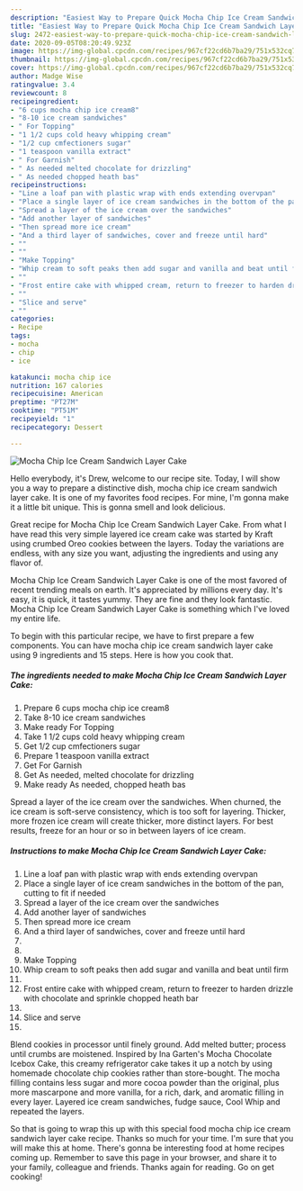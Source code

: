 ```yaml
---
description: "Easiest Way to Prepare Quick Mocha Chip Ice Cream Sandwich Layer Cake"
title: "Easiest Way to Prepare Quick Mocha Chip Ice Cream Sandwich Layer Cake"
slug: 2472-easiest-way-to-prepare-quick-mocha-chip-ice-cream-sandwich-layer-cake
date: 2020-09-05T08:20:49.923Z
image: https://img-global.cpcdn.com/recipes/967cf22cd6b7ba29/751x532cq70/mocha-chip-ice-cream-sandwich-layer-cake-recipe-main-photo.jpg
thumbnail: https://img-global.cpcdn.com/recipes/967cf22cd6b7ba29/751x532cq70/mocha-chip-ice-cream-sandwich-layer-cake-recipe-main-photo.jpg
cover: https://img-global.cpcdn.com/recipes/967cf22cd6b7ba29/751x532cq70/mocha-chip-ice-cream-sandwich-layer-cake-recipe-main-photo.jpg
author: Madge Wise
ratingvalue: 3.4
reviewcount: 8
recipeingredient:
- "6 cups mocha chip ice cream8"
- "8-10 ice cream sandwiches"
- " For Topping"
- "1 1/2 cups cold heavy whipping cream"
- "1/2 cup cmfectioners sugar"
- "1 teaspoon vanilla extract"
- " For Garnish"
- " As needed melted chocolate for drizzling"
- " As needed chopped heath bas"
recipeinstructions:
- "Line a loaf pan with plastic wrap with ends extending overvpan"
- "Place a single layer of ice cream sandwiches in the bottom of the pan, cutting to fit if needed"
- "Spread a layer of the ice cream over the sandwiches"
- "Add another layer of sandwiches"
- "Then spread more ice cream"
- "And a third layer of sandwiches, cover and freeze until hard"
- ""
- ""
- "Make Topping"
- "Whip cream to soft peaks then add sugar and vanilla and beat until firm"
- ""
- "Frost entire cake with whipped cream, return to freezer to harden drizzle with chocolate and sprinkle chopped heath bar"
- ""
- "Slice and serve"
- ""
categories:
- Recipe
tags:
- mocha
- chip
- ice

katakunci: mocha chip ice 
nutrition: 167 calories
recipecuisine: American
preptime: "PT27M"
cooktime: "PT51M"
recipeyield: "1"
recipecategory: Dessert

---
```



![Mocha Chip Ice Cream Sandwich Layer Cake](https://img-global.cpcdn.com/recipes/967cf22cd6b7ba29/751x532cq70/mocha-chip-ice-cream-sandwich-layer-cake-recipe-main-photo.jpg)

Hello everybody, it's Drew, welcome to our recipe site. Today, I will show you a way to prepare a distinctive dish, mocha chip ice cream sandwich layer cake. It is one of my favorites food recipes. For mine, I'm gonna make it a little bit unique. This is gonna smell and look delicious.

Great recipe for Mocha Chip Ice Cream Sandwich Layer Cake. From what I have read this very simple layered ice cream cake was started by Kraft using crumbed Oreo cookies between the layers. Today the variations are endless, with any size you want, adjusting the ingredients and using any flavor of.

Mocha Chip Ice Cream Sandwich Layer Cake is one of the most favored of recent trending meals on earth. It's appreciated by millions every day. It's easy, it is quick, it tastes yummy. They are fine and they look fantastic. Mocha Chip Ice Cream Sandwich Layer Cake is something which I've loved my entire life.


To begin with this particular recipe, we have to first prepare a few components. You can have mocha chip ice cream sandwich layer cake using 9 ingredients and 15 steps. Here is how you cook that.

<!--inarticleads1-->

##### The ingredients needed to make Mocha Chip Ice Cream Sandwich Layer Cake:

1. Prepare 6 cups mocha chip ice cream8
1. Take 8-10 ice cream sandwiches
1. Make ready  For Topping
1. Take 1 1/2 cups cold heavy whipping cream
1. Get 1/2 cup cmfectioners sugar
1. Prepare 1 teaspoon vanilla extract
1. Get  For Garnish
1. Get  As needed, melted chocolate for drizzling
1. Make ready  As needed, chopped heath bas


Spread a layer of the ice cream over the sandwiches. When churned, the ice cream is soft-serve consistency, which is too soft for layering. Thicker, more frozen ice cream will create thicker, more distinct layers. For best results, freeze for an hour or so in between layers of ice cream. 

<!--inarticleads2-->

##### Instructions to make Mocha Chip Ice Cream Sandwich Layer Cake:

1. Line a loaf pan with plastic wrap with ends extending overvpan
1. Place a single layer of ice cream sandwiches in the bottom of the pan, cutting to fit if needed
1. Spread a layer of the ice cream over the sandwiches
1. Add another layer of sandwiches
1. Then spread more ice cream
1. And a third layer of sandwiches, cover and freeze until hard
1. 
1. 
1. Make Topping
1. Whip cream to soft peaks then add sugar and vanilla and beat until firm
1. 
1. Frost entire cake with whipped cream, return to freezer to harden drizzle with chocolate and sprinkle chopped heath bar
1. 
1. Slice and serve
1. 


Blend cookies in processor until finely ground. Add melted butter; process until crumbs are moistened. Inspired by Ina Garten&#39;s Mocha Chocolate Icebox Cake, this creamy refrigerator cake takes it up a notch by using homemade chocolate chip cookies rather than store-bought. The mocha filling contains less sugar and more cocoa powder than the original, plus more mascarpone and more vanilla, for a rich, dark, and aromatic filling in every layer. Layered ice cream sandwiches, fudge sauce, Cool Whip and repeated the layers. 

So that is going to wrap this up with this special food mocha chip ice cream sandwich layer cake recipe. Thanks so much for your time. I'm sure that you will make this at home. There's gonna be interesting food at home recipes coming up. Remember to save this page in your browser, and share it to your family, colleague and friends. Thanks again for reading. Go on get cooking!
